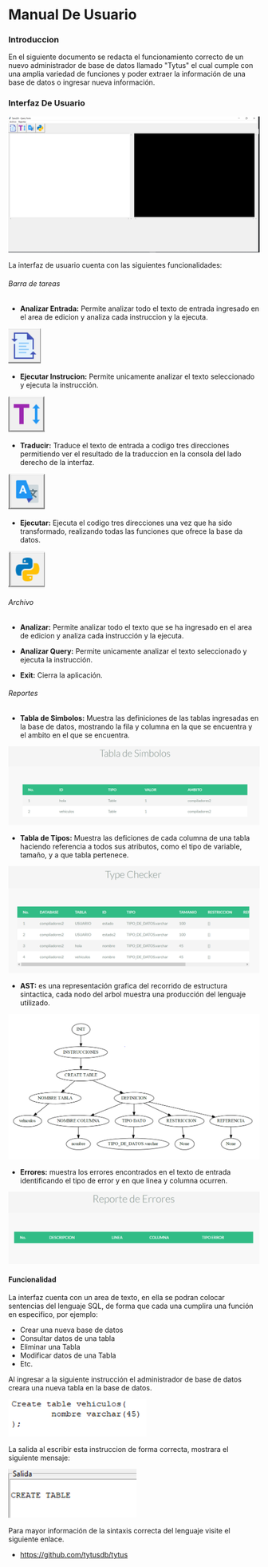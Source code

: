 # Manual De Usuario

### Introduccion

En el siguiente documento se redacta el funcionamiento correcto de un nuevo administrador de base de datos llamado "Tytus" el cual cumple con una amplia variedad de funciones y poder extraer la información de una base de datos o ingresar nueva información.

### Interfaz De Usuario

!["Interfaz"](Images/Interfaz.PNG)

La interfaz de usuario cuenta con las siguientes funcionalidades:

###### Barra de tareas

- **Analizar Entrada:** Permite analizar todo el texto de entrada ingresado en el area de edicion y analiza cada instruccion y la ejecuta.

!["Query"](Images/Query.PNG)


- **Ejecutar Instrucion:** Permite unicamente analizar el texto seleccionado y ejecuta la instrucción.

!["Analizar"](Images/Analizar.PNG)

- **Traducir:** Traduce el texto de entrada a codigo tres direcciones permitiendo ver el resultado de la traduccion en la consola del lado derecho de la interfaz.

!["Traducir"](Images/Traduccion.PNG)

- **Ejecutar:** Ejecuta el codigo tres direcciones una vez que ha sido transformado, realizando todas las funciones que ofrece la base da datos.

!["EjecutarC3D"](Images/ejecucion.PNG)

###### Archivo

- **Analizar:** Permite analizar todo el texto que se ha ingresado en el area de edicion y analiza cada instrucción y la ejecuta. 

- **Analizar Query:** Permite unicamente analizar el texto seleccionado y ejecuta la instrucción.

- **Exit:** Cierra la aplicación.

###### Reportes
- **Tabla de Simbolos:** Muestra las definiciones de las tablas ingresadas en la base de datos, mostrando la fila y columna en la que se encuentra y el ambito en el que se encuentra.

!["Tabla de simbolos"](Images/TabladeSimbolos.PNG)

- **Tabla de Tipos:** Muestra las deficiones de cada columna de una tabla haciendo referencia a todos sus atributos, como el tipo de variable, tamaño, y a que tabla pertenece.

!["Tabla de tipos"](Images/Typechecker.PNG)

- **AST:** es una representación grafica del recorrido de estructura sintactica, cada nodo del arbol muestra una producción del lenguaje utilizado.

!["Arbol ast"](Images/Ast.PNG)

- **Errores:** muestra los errores encontrados en el texto de entrada identificando el tipo de error y en que linea y columna ocurren.

!["Tabla de errores"](Images/Errores.PNG)

#### Funcionalidad

La interfaz cuenta con un area de texto, en ella se podran colocar sentencias del lenguaje SQL, de forma que cada una cumplira una función en especifico, por ejemplo:

- Crear una nueva base de datos
- Consultar datos de una tabla
- Eliminar una Tabla
- Modificar datos de una Tabla
- Etc.

Al ingresar a la siguiente instrucción el administrador de base de datos creara una nueva tabla en la base de datos.

!["Ejemplo Consulta"](Images/Consulta.png)

La salida al escribir esta instruccion de forma correcta, mostrara el siguiente mensaje:

!["Ejemplo Salida"](Images/Salida.PNG)

Para mayor información de la sintaxis correcta del lenguaje visite el siguiente enlace.

- https://github.com/tytusdb/tytus 